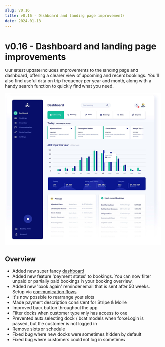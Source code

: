 ```yaml
---
slug: v0.16
title: v0.16 - Dashboard and landing page improvements
date: 2024-01-18
---
```


# v0.16 - Dashboard and landing page improvements

Our latest update includes improvements to the landing page and dashboard, offering a clearer view of upcoming and recent bookings. You'll also find useful data on trip frequency per year and month, along with a handy search function to quickly find what you need.

![](./images/v0.16.dashboard_boat_rental.jpeg)

## Overview

- Added new super fancy [dashboard](https://dashboard.letsbook.app/)
- Added new feature 'payment status' to [bookings](https://dashboard.letsbook.app/bookings). You can now filter unpaid or partially paid bookings in your booking overview.
- Added new 'book again' reminder email that is sent after 50 weeks. Setup via [communication flows](https://dashboard.letsbook.app/communication-flows)
- It's now possible to rearrange your slots
- Made payment description consistent for Stripe & Mollie
- Improved back button throughout the app
- Filter docks when customer type only has access to one
- Prevented auto selecting dock / boat models when forceLogin is passed, but the customer is not logged in
- Remove slots or schedule
- Fixed bug where new docks were sometimes hidden by default
- Fixed bug where customers could not log in sometimes
